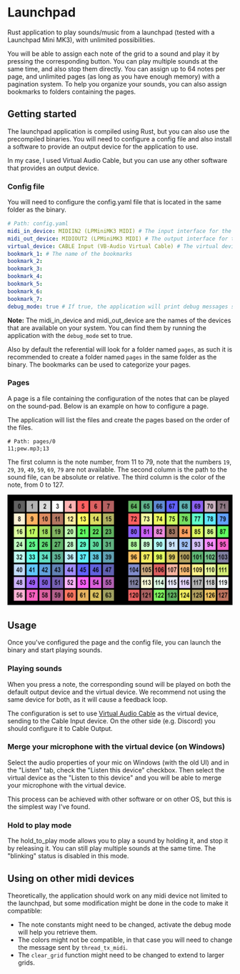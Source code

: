# Launchpad

Rust application to play sounds/music from a launchpad (tested with a Launchpad Mini MK3), with unlimited possibilities.

You will be able to assign each note of the grid to a sound and play it by pressing the corresponding button.
You can play multiple sounds at the same time, and also stop them directly.
You can assign up to 64 notes per page, and unlimited pages (as long as you have enough memory) with a pagination system.
To help you organize your sounds, you can also assign bookmarks to folders containing the pages.

## Getting started

The launchpad application is compiled using Rust, but you can also use the precompiled binaries.
You will need to configure a config file and also install a software to provide an output device for the application to use.

In my case, I used Virtual Audio Cable, but you can use any other software that provides an output device.

### Config file
You will need to configure the config.yaml file that is located in the same folder as the binary.

```yaml
# Path: config.yaml
midi_in_device: MIDIIN2 (LPMiniMK3 MIDI) # The input interface for the launchpad
midi_out_device: MIDIOUT2 (LPMiniMK3 MIDI) # The output interface for the launchpad
virtual_device: CABLE Input (VB-Audio Virtual Cable) # The virtual device that will be used to play sounds
bookmark_1: # The name of the bookmarks
bookmark_2: 
bookmark_3:
bookmark_4:
bookmark_5:
bookmark_6:
bookmark_7:
debug_mode: true # If true, the application will print debug messages such as the available midi devices
```

**Note:** The midi_in_device and midi_out_device are the names of the devices that are available on your system.
You can find them by running the application with the `debug_mode` set to true.

Also by default the referential will look for a folder named `pages`, as such it is recommended to create a folder named `pages` in the same folder as the binary.
The bookmarks can be used to categorize your pages.

### Pages

A page is a file containing the configuration of the notes that can be played on the sound-pad.
Below is an example on how to configure a page.

The application will list the files and create the pages based on the order of the files.

```
# Path: pages/0
11;pew.mp3;13
```

The first column is the note number, from 11 to 79, note that the numbers `19`, `29`, `39`, `49`, `59`, `69`, `79` are not available.
The second column is the path to the sound file, can be absolute or relative.
The third column is the color of the note, from 0 to 127.

![](colors.png)

## Usage
Once you've configured the page and the config file, you can launch the binary and start playing sounds.

### Playing sounds
When you press a note, the corresponding sound will be played on both the default output device and the virtual device.
We recommend not using the same device for both, as it will cause a feedback loop.

The configuration is set to use [Virtual Audio Cable](https://vb-audio.com/Cable/) as the virtual device,
sending to the Cable Input device.
On the other side (e.g. Discord) you should configure it to Cable Output.

### Merge your microphone with the virtual device (on Windows)

Select the audio properties of your mic on Windows (with the old UI) and in the "Listen"
tab, check the "Listen this device" checkbox.
Then select the virtual device as the "Listen to this device"
and you will be able to merge your microphone with the virtual device.

This process can be achieved with other software or on other OS, but this is the simplest way I've found.

### Hold to play mode

The hold_to_play mode allows you to play a sound by holding it, and stop it by releasing it.
You can still play multiple sounds at the same time.
The "blinking" status is disabled in this mode.

## Using on other midi devices

Theoretically, the application should work on any midi device not limited to the launchpad,
but some modification might be done in the code to make it compatible:
- The note constants might need to be changed, activate the debug mode will help you retrieve them.
- The colors might not be compatible, in that case you will need to change the message sent by `thread_tx_midi`.
- The `clear_grid` function might need to be changed to extend to larger grids.